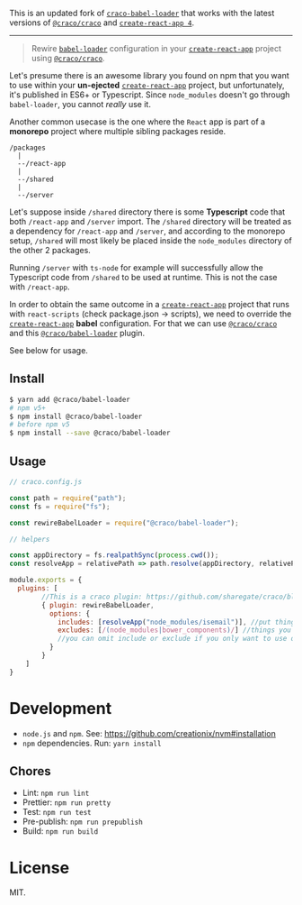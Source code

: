 This is an updated fork of [`craco-babel-loader`](https://github.com/rjerue/craco-babel-loader) that works with the latest versions of [`@craco/craco`](https://github.com/gsoft-inc/craco) and [`create-react-app 4`](https://github.com/facebook/create-react-app#readme).
___

> Rewire [`babel-loader`](https://github.com/babel/babel-loader) configuration in your [`create-react-app`](https://github.com/facebookincubator/create-react-app) project using [`@craco/craco`](https://github.com/sharegate/craco).

Let's presume there is an awesome library you found on npm that you want to use within your **un-ejected**  [`create-react-app`](https://github.com/facebookincubator/create-react-app) project, but unfortunately, it's published in ES6+ or Typescript. Since `node_modules` doesn't go through `babel-loader`, you cannot *really* use it.

Another common usecase is the one where the `React` app is part of a __monorepo__ project where multiple sibling packages reside.

```
/packages
  |
  --/react-app
  |
  --/shared
  |
  --/server
```

Let's suppose inside `/shared` directory there is some __Typescript__ code that both `/react-app` and `/server` import. The `/shared` directory will be treated as a dependency for `/react-app` and `/server`, and according to the monorepo setup, `/shared` will most likely be placed inside the `node_modules` directory of the other 2 packages.

Running `/server` with `ts-node` for example will successfully allow the Typescript code from `/shared` to be used at runtime. This is not the case with `/react-app`.

In order to obtain the same outcome in a [`create-react-app`](https://github.com/facebookincubator/create-react-app) project that runs with `react-scripts` (check package.json -> scripts), we need to override the [`create-react-app`](https://github.com/facebookincubator/create-react-app) __babel__ configuration. For that we can use [`@craco/craco`](https://github.com/gsoft-inc/craco) and this [`@craco/babel-loader`](https://github.com/AlexandruCalinica/-craco-babel-loader/) plugin.   

See below for usage.

## Install


```sh
$ yarn add @craco/babel-loader
# npm v5+
$ npm install @craco/babel-loader
# before npm v5
$ npm install --save @craco/babel-loader
```

## Usage

```js
// craco.config.js

const path = require("path");
const fs = require("fs");

const rewireBabelLoader = require("@craco/babel-loader");

// helpers

const appDirectory = fs.realpathSync(process.cwd());
const resolveApp = relativePath => path.resolve(appDirectory, relativePath);

module.exports = {
  plugins: [
        //This is a craco plugin: https://github.com/sharegate/craco/blob/master/packages/craco/README.md#configuration-overview
        { plugin: rewireBabelLoader, 
          options: { 
            includes: [resolveApp("node_modules/isemail")], //put things you want to include in array here
            excludes: [/(node_modules|bower_components)/] //things you want to exclude here
            //you can omit include or exclude if you only want to use one option
          }
        }
    ]
}

```


Development
===========

- `node.js` and `npm`. See: https://github.com/creationix/nvm#installation
- `npm` dependencies. Run: `yarn install`

## Chores

- Lint: `npm run lint`
- Prettier: `npm run pretty`
- Test: `npm run test`
- Pre-publish: `npm run prepublish`
- Build: `npm run build`

License
=======

MIT.
